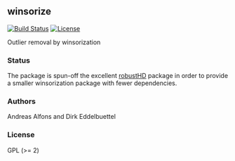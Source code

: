 ## winsorize 

[![Build Status](https://travis-ci.org/eddelbuettel/winsorize.png)](https://travis-ci.org/eddelbuettel/winsorize)
[![License](https://img.shields.io/badge/license-GPL%20%28%3E=%202%29-brightgreen.svg?style=flat)](https://www.gnu.org/licenses/gpl-2.0.html)

Outlier removal by winsorization

### Status

The package is spun-off the excellent
[robustHD](https://cran.rstudio.com/package=robustHD) package in order to
provide a smaller winsorization package with fewer dependencies.

### Authors

Andreas Alfons and Dirk Eddelbuettel 

### License

GPL (>= 2)

